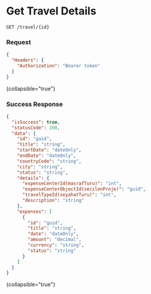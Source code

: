 # Get Travel Details

```HTTP
GET /travel/{id}
```

### Request

```json
{
  "Headers": {
    "Authorization": "Bearer token"
  }
}
```
{collapsible="true"}

### Success Response

```json
{
  "isSuccess": true,
  "statusCode": 200,
  "data": {
    "id": "guid",
    "title": "string",
    "startDate": "dateOnly",
    "endDate": "dateOnly",
    "countryCode": "string",
    "city": "string",
    "status": "string",
    "details": {
      "expenseCenterId(masrafTuru)": "int",
      "expenseCenterObjectId(secilenProje)": "guid",
      "travelTypeId(seyahatTuru)": "int",
      "description": "string"
    },
    "expenses": [
      {
        "id": "guid",
        "title": "string",
        "date": "dateOnly",
        "amount": "decimal",
        "currency": "string",
        "status": "string"
      }
    ]
  }
}
```
{collapsible="true"}